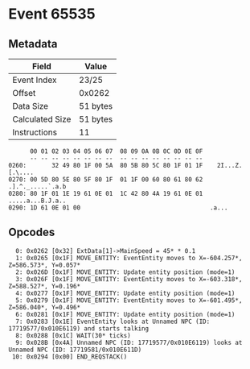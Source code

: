 # Event 65535

## Metadata

| Field           | Value    |
|-----------------|----------|
| Event Index     | 23/25    |
| Offset          | 0x0262   |
| Data Size       | 51 bytes |
| Calculated Size | 51 bytes |
| Instructions    | 11       |

```
      00 01 02 03 04 05 06 07  08 09 0A 0B 0C 0D 0E 0F
      -- -- -- -- -- -- -- --  -- -- -- -- -- -- -- --
0260:       32 49 80 1F 00 5A  80 5B 80 5C 80 1F 01 1F    2I...Z.[.\....
0270: 00 5D 80 5E 80 5F 80 1F  01 1F 00 60 80 61 80 62  .].^._.....`.a.b
0280: 80 1F 01 1E 19 61 0E 01  1C 42 80 4A 19 61 0E 01  .....a...B.J.a..
0290: 1D 61 0E 01 00                                    .a...           
```

## Opcodes

```
  0: 0x0262 [0x32] ExtData[1]->MainSpeed = 45* * 0.1
  1: 0x0265 [0x1F] MOVE_ENTITY: EventEntity moves to X=-604.257*, Z=586.573*, Y=0.057*
  2: 0x026D [0x1F] MOVE_ENTITY: Update entity position (mode=1)
  3: 0x026F [0x1F] MOVE_ENTITY: EventEntity moves to X=-603.318*, Z=588.527*, Y=0.196*
  4: 0x0277 [0x1F] MOVE_ENTITY: Update entity position (mode=1)
  5: 0x0279 [0x1F] MOVE_ENTITY: EventEntity moves to X=-601.495*, Z=586.040*, Y=0.496*
  6: 0x0281 [0x1F] MOVE_ENTITY: Update entity position (mode=1)
  7: 0x0283 [0x1E] EventEntity looks at Unnamed NPC (ID: 17719577/0x010E6119) and starts talking
  8: 0x0288 [0x1C] WAIT(30* ticks)
  9: 0x028B [0x4A] Unnamed NPC (ID: 17719577/0x010E6119) looks at Unnamed NPC (ID: 17719581/0x010E611D)
 10: 0x0294 [0x00] END_REQSTACK()
```
